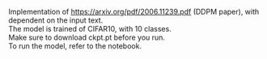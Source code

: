 Implementation of https://arxiv.org/pdf/2006.11239.pdf (DDPM paper), with dependent on the input text.                       
The model is trained of CIFAR10, with 10 classes.                    
Make sure to download ckpt.pt before you run.                                               
To run the model, refer to the notebook.                                                 
